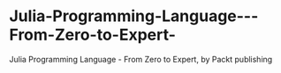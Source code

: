 # Julia-Programming-Language---From-Zero-to-Expert-
Julia Programming Language - From Zero to Expert, by Packt publishing
